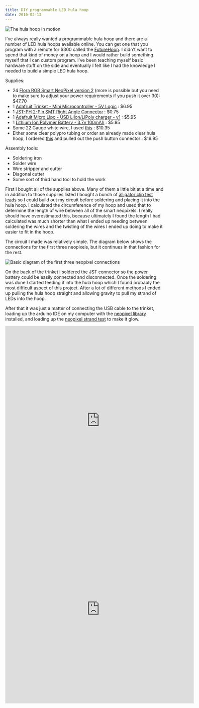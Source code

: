 ```yaml
---
title: DIY programmable LED hula hoop
date: 2016-02-13
---
```


![The hula hoop in motion](https://i.imgur.com/26yZsc8.gif)

I've always really wanted a programmable hula hoop and there are a number of LED hula hoops available online. You can get one that you program with a remote for $300 called the [FutureHoop](http://moodhoops.com/shop/future-hoop/?gclid=CLXaw5Kw9coCFUEkhgodrRgDmg). I didn't want to spend that kind of money on a hoop and I would rather build something myself that I can custom program. I've been teaching myself basic hardware stuff on the side and eventually I felt like I had the knowledge I needed to build a simple LED hula hoop. 


Supplies: 

- 24 [Flora RGB Smart NeoPixel version 2](https://www.adafruit.com/products/1260) (more is possible but you need to make sure to adjust your power requirements if you push it over 30): $47.70
- 1 [Adafruit Trinket - Mini Microcontroller - 5V Logic](https://www.adafruit.com/products/1501) : $6.95
- 1 [JST-PH 2-Pin SMT Right Angle Connector](https://www.adafruit.com/products/1769) : $0.75
- 1 [Adafruit Micro Lipo - USB LiIon/LiPoly charger - v1](https://www.adafruit.com/products/1304) : $5.95
- 1 [Lithium Ion Polymer Battery - 3.7v 100mAh](https://www.adafruit.com/products/1570) : $5.95
- Some 22 Gauge white wire, I used [this](http://www.amazon.com/gp/product/B00NB3SSJ8) : $10.35
- Either some clear polypro tubing or order an already made clear hula hoop, I ordered [this](https://www.etsy.com/listing/91522247/best-price-on-etsy-clear-poly-pro-hoop?ref=shop_home_active_18) and pulled out the push button connector : $19.95

Assembly tools:

- Soldering iron
- Solder wire
- Wire stripper and cutter
- Diagonal cutter
- Some sort of third hand tool to hold the work


First I bought all of the supplies above. Many of them a little bit at a time and in addition to those supplies listed I bought a bunch of [alligator clip test leads](http://www.amazon.com/dp/B014QJE3L2/ref=twister_B014QIB3UC?_encoding=UTF8&psc=1) so I could build out my circuit before soldering and placing it into the hula hoop. I calculated the circumference of my hoop and used that to determine the length of wire between all of the smart neopixels. I really should have overestimated this, because ultimately I found the length I had calculated was much shorter than what I ended up needing between soldering the wires and the twisting of the wires I ended up doing to make it easier to fit in the hoop. 

The circuit I made was relatively simple. The diagram below shows the connections for the first three neopixels, but it continues in that fashion for the rest. 

![Basic diagram of the first three neopixel connections](https://i.imgur.com/KJUyVUh.png)

On the back of the trinket I soldered the JST connector so the power battery could be easily connected and disconnected. Once the soldering was done I started feeding it into the hula hoop which I found probably the most difficult aspect of this project. After a lot of different methods I ended up pulling the hula hoop straight and allowing gravity to pull my strand of LEDs into the hoop. 

After that it was just a matter of connecting the USB cable to the trinket, loading up the arduino IDE on my computer with the [neopixel library](https://github.com/adafruit/Adafruit_NeoPixel) installed, and loading up the [neopixel strand test](https://learn.adafruit.com/neopixel-painter/test-neopixel-strip) to make it glow. 

<iframe src="https://vine.co/v/inrQ6Bm9xY1/embed/simple" width="600" height="600" frameborder="0"></iframe><script src="https://platform.vine.co/static/scripts/embed.js"></script>

<iframe src="https://vine.co/v/inr2eHwjpUE/embed/simple" width="600" height="600" frameborder="0"></iframe><script src="https://platform.vine.co/static/scripts/embed.js"></script>

